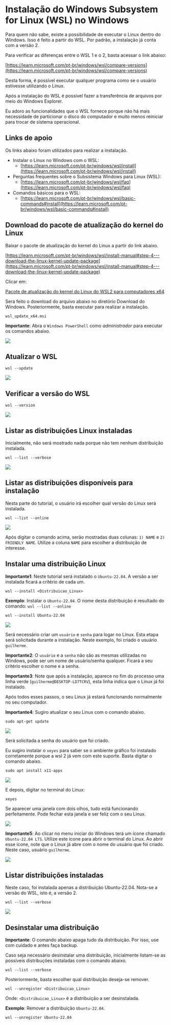 Instalação do Windows Subsystem for Linux (WSL) no Windows
=================================

Para quem não sabe, existe a possibilidade de executar o Linux dentro do Windows. Isso é feito a partir do WSL. Por padrão, a instalação já conta com a versão 2.

Para verificar as diferenças entre o WSL 1 e o 2, basta acessar o link abaixo:

[https://learn.microsoft.com/pt-br/windows/wsl/compare-versions](https://learn.microsoft.com/pt-br/windows/wsl/compare-versions)

Desta forma, é possível executar qualquer programa como se o usuário estivesse utilizando o Linux.

Após a instalação do WSL é possível fazer a transferência de arquivos por meio do Windows Explorer.

Eu adoro as funcionalidades que o WSL fornece porque não há mais necessidade de particionar o disco do computador e muito menos reiniciar para trocar de sistema operacional.

## Links de apoio

Os links abaixo foram utilizados para realizar a instalação.

* Instalar o Linux no Windows com o WSL: 
  * [https://learn.microsoft.com/pt-br/windows/wsl/install](https://learn.microsoft.com/pt-br/windows/wsl/install)
* Perguntas frequentes sobre o Subsistema Windows para Linux (WSL): 
  * [https://learn.microsoft.com/pt-br/windows/wsl/faq](https://learn.microsoft.com/pt-br/windows/wsl/faq)
* Comandos básicos para o WSL: 
  * [https://learn.microsoft.com/pt-br/windows/wsl/basic-commands#install](https://learn.microsoft.com/pt-br/windows/wsl/basic-commands#install)

## Download do pacote de atualização do kernel do Linux

Baixar o pacote de atualização do kernel do Linux a partir do link abaixo.

[https://learn.microsoft.com/pt-br/windows/wsl/install-manual#step-4---download-the-linux-kernel-update-package](https://learn.microsoft.com/pt-br/windows/wsl/install-manual#step-4---download-the-linux-kernel-update-package)

Clicar em:

[Pacote de atualização do kernel do Linux do WSL2 para computadores x64](https://wslstorestorage.blob.core.windows.net/wslblob/wsl_update_x64.msi)

Sera feito o download do arquivo abaixo no diretório Download do Windows. Posteriormente, basta executar para realizar a  instalação.

```wsl_update_x64.msi```

**Importante**: Abra o ```Windows PowerShell``` como *administrador* para executar os comandos abaixo.

![](../../images/wsl/fig04.PNG)

## Atualizar o WSL

```wsl --update```

![](../../images/wsl/fig05.PNG)

## Verificar a versão do WSL

```wsl --version```

![](../../images/wsl/fig06.PNG)

## Listar as distribuições Linux instaladas

Inicialmente, não será mostrado nada porque não tem nenhum distribuição instalada.

```wsl --list --verbose```

![](../../images/wsl/fig07.PNG)

## Listar as distribuições disponíveis para instalação

Nesta parte do tutorial, o usuário irá escolher qual versão do Linux será instalada.

```wsl --list --online```

![](../../images/wsl/fig08.PNG)

Após digitar o comando acima, serão mostradas duas colunas: ```1) NAME``` e ```2) FRIENDLY NAME```. Utilize a coluna ```NAME``` para escolher a distribuição de interesse.

## Instalar uma distribuição Linux

**Importante1**: Neste tutorial será instalado o ```Ubuntu-22.04```. A versão a ser instalada ficará a critério de cada um.

```wsl --install <Distribuicao_Linux>```

**Exemplo**: Instalar o ```Ubuntu-22.04```. O nome desta distribuição é resultado do comando: ```wsl --list --online```

```wsl --install Ubuntu-22.04```

![](../../images/wsl/fig09.PNG)

Será necessário criar um ```usuário``` e ```senha``` para logar no Linux. Esta etapa será solicitada durante a instalação. Neste exemplo, foi criado o usuário ```guilherme```.

**Importante2**: O ```usuário``` e a ```senha``` não são as mesmas utilizadas no Windows, pode ser um nome de usuário/senha qualquer. Ficará a seu critério escolher o nome e a senha.

**Importante3**: Note que após a instalação, aparece no fim do processo uma linha verde (```guilherme@DESKTOP-LD7TCRV```), esta linha indica que o Linux já foi instalado.

Após todos esses passos, o seu Linux já estará funcionando normalmente no seu computador.

**Importante4**: Sugiro atualizar o seu Linux com o comando abaixo.

```sudo apt-get update```

![](../../images/wsl/fig10.PNG)

Será solicitada a senha do usuário que foi criado.

Eu sugiro instalar o ```xeyes``` para saber se o ambiente gráfico foi instalado corretamente porque a wsl 2 já vem com este suporte. Basta digitar o comando abaixo.

```sudo apt install x11-apps```

![](../../images/wsl/fig11.PNG)

E depois, digitar no terminal do Linux:

```xeyes```

Se aparecer uma janela com dois olhos, tudo está funcionando perfeitamente. Pode fechar esta janela e ser feliz com o seu Linux.

![](../../images/wsl/fig12.PNG)

**Importante5**: Ao clicar no menu iniciar do Windows terá um ícone chamado ```Ubuntu-22.04 LTS```. Utilize este ícone para abrir o terminal do Linux. Ao abrir esse ícone, note que o Linux já abre com o nome do usuário que foi criado. Neste caso, usuário ```guilherme```.

![](../../images/wsl/fig14.PNG)

## Listar distribuições instaladas

Neste caso, foi instalada apenas a distribuição Ubuntu-22.04. Nota-se a versão do WSL, isto é, a versão 2.

```wsl --list --verbose```

![](../../images/wsl/fig13.PNG)

## Desinstalar uma distribuição

**Importante**: O comando abaixo apaga tudo da distribuição. Por isso, use com cuidado e antes faça backup.

Caso seja necessário desinstalar uma distribuição, inicialmente listam-se as possíveis distribuções instaladas com o comando abaixo.

```wsl --list --verbose```

Posteriormente, basta escolher qual distribuição deseja-se remover.

```wsl --unregister <Distribuicao_Linux>```

Onde: ```<Distribuicao_Linux>``` é a distribuição a ser desinstalada.

**Exemplo**: Remover a distribuição ```Ubuntu-22.04```.

```wsl --unregister Ubuntu-22.04```